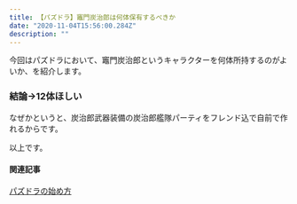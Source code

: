 ```yaml
---
title: 【パズドラ】竈門炭治郎は何体保有するべきか
date: "2020-11-04T15:56:00.284Z"
description: ""
---
```


今回はパズドラにおいて、竈門炭治郎というキャラクターを何体所持するのがよいか、を紹介します。

### 結論→12体ほしい
なぜかというと、炭治郎武器装備の炭治郎艦隊パーティをフレンド込で自前で作れるからです。

以上です。

#### 関連記事
[パズドラの始め方](/pad-start)